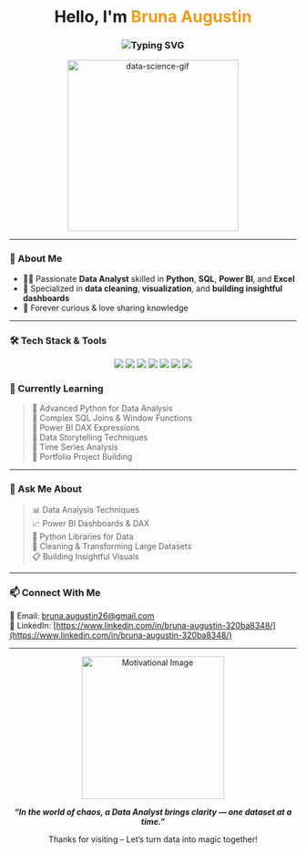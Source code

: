 <h1 align="center">Hello, I'm <span style="color:#F39C12;">Bruna Augustin</span></h1>

<h3 align="center">
  <img src="https://readme-typing-svg.demolab.com?lines=Data+Analyst;Python+•+SQL+•+Power+BI+•+Excel&center=true&width=500" alt="Typing SVG" />
</h3>
<p align="center">
  <img src="https://jobpakado.com/wp-content/uploads/2024/04/Data-Science.gif" width="300" alt="data-science-gif">
</p>

---

### 💫 About Me  
- 👩‍💻 Passionate **Data Analyst** skilled in **Python**, **SQL**, **Power BI**, and **Excel**  
- 📌 Specialized in **data cleaning**, **visualization**, and **building insightful dashboards**  
- 🌱 Forever curious & love sharing knowledge  

---

### 🛠️ Tech Stack & Tools  
<p align="center">
  <img src="https://img.shields.io/badge/Python-3776AB?style=for-the-badge&logo=python&logoColor=white" />
  <img src="https://img.shields.io/badge/Pandas-150458?style=for-the-badge&logo=pandas&logoColor=white" />
  <img src="https://img.shields.io/badge/NumPy-013243?style=for-the-badge&logo=numpy&logoColor=white" />
  <img src="https://img.shields.io/badge/MySQL-4479A1?style=for-the-badge&logo=mysql&logoColor=white" />
  <img src="https://img.shields.io/badge/PowerBI-F2C811?style=for-the-badge&logo=powerbi&logoColor=black" />
  <img src="https://img.shields.io/badge/Excel-217346?style=for-the-badge&logo=microsoft-excel&logoColor=white" />
  <img src="https://img.shields.io/badge/Jupyter-F37626?style=for-the-badge&logo=jupyter&logoColor=white" />
</p>

### 🌱 Currently Learning  
> 📌 Advanced Python for Data Analysis  
> 📌 Complex SQL Joins & Window Functions  
> 📌 Power BI DAX Expressions  
> 📌 Data Storytelling Techniques  
> 📌 Time Series Analysis  
> 📌 Portfolio Project Building  

---

### 💬 Ask Me About  
> 📊 Data Analysis Techniques  
> 📈 Power BI Dashboards & DAX  
> 🐍 Python Libraries for Data  
> 📌 Cleaning & Transforming Large Datasets  
> 📋 Building Insightful Visuals  

---

### 📫 Connect With Me  
📧 Email: bruna.augustin26@gmail.com  
🔗 LinkedIn: [https://www.linkedin.com/in/bruna-augustin-320ba8348/](https://www.linkedin.com/in/bruna-augustin-320ba8348/)

---

<p align="center">
  <img src="https://github.com/user-attachments/assets/5f4c7db4-9dd3-49e9-8cee-0a38df490195" alt="Motivational Image" width="250">
</p>

<p align="center">
  <strong><em>“In the world of chaos, a Data Analyst brings clarity — one dataset at a time.”</em></strong>
</p>

<p align="center"> Thanks for visiting – Let’s turn data into magic together! </p>
